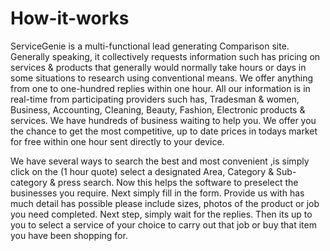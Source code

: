 # How-it-works

ServiceGenie is a multi-functional lead generating Comparison site. Generally speaking, it collectively requests information such has pricing on services & products that generally would normally take hours or days in some situations  to research using conventional means. We offer anything from one to one-hundred replies within one hour. All our information is in real-time from participating providers such has, Tradesman & women, Business, Accounting, Cleaning, Beauty, Fashion, Electronic products & services. We have hundreds of business waiting to help you. We offer you the chance to get the most competitive, up to date prices in todays market for free within one hour sent directly to your device. 

We have several ways to search the best and most convenient ,is simply click on the (1 hour quote) select a designated Area, Category & Sub-category & press search. Now this helps the software to preselect the businesses you require. Next simply fill in the form. Provide us with has much detail has possible please include sizes, photos of the product or job you need completed. Next step, simply wait for the replies. Then its up to you to select a service of your choice to carry out that job or buy that item you have been shopping for. 
